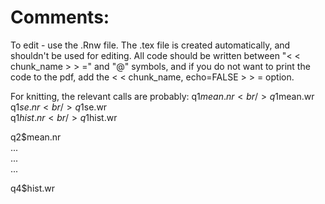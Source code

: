 
# Comments:
To edit - use the .Rnw file. The .tex file is created automatically, and shouldn't be used for editing. All code should be written between "< < chunk_name > > =" and "@" symbols, and if you do not want to print the code to the pdf, add the < < chunk_name, echo=FALSE > > = option. 

For knitting, the relevant calls are probably:
q1$mean.nr <br />
q1$mean.wr <br />
q1$se.nr <br />
q1$se.wr <br />
q1$hist.nr <br />
q1$hist.wr <br />

q2$mean.nr <br />
... <br />
... <br />
...

q4$hist.wr

